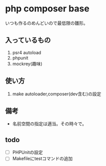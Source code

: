 # php composer base

いつも作るのめんどいので最低限の雛形。

## 入っているもの
1. psr4 autoload
2. phpunit
3. mockrey(趣味)

## 使い方
1. make
    autoloader,composer(dev含む)の設定

## 備考
- 名前空間の指定は適当。その時々で。


## todo
- [ ] PHPUnitの設定
- [ ] Makefileにtestコマンドの追加
